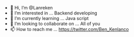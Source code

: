 - 👋 Hi, I’m @Lanreken
- 👀 I’m interested in ... Backend developing
- 🌱 I’m currently learning ... Java script
- 💞️ I’m looking to collaborate on ... All of you 
- 📫 How to reach me ...
https://twitter.com/Ben_Kenlanco
<!---
Lanreken/Lanreken is a ✨ special ✨ repository because its `README.md` (this file) appears on your GitHub profile.
You can click the Preview link to take a look at your changes.
--->
